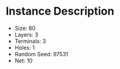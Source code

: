 # Instance Description

* Size: 80
* Layers: 3
* Terminals: 3
* Holes: 1
* Random Seed: 97531
* Net: 10

